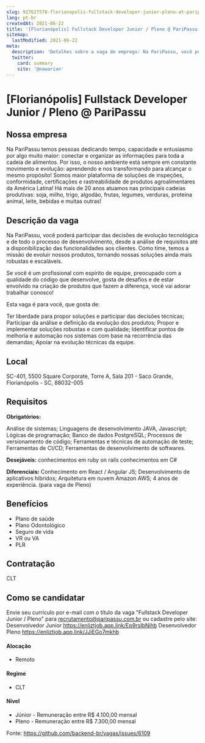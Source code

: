 ```yaml
---
slug: 927627578-florianopolis-fullstack-developer-junior-pleno-at-paripassu
lang: pt-br
createdAt: 2021-06-22
title: '[Florianópolis] Fullstack Developer Junior / Pleno @ PariPassu - Vaga de Emprego'
sitemap:
  lastModified: 2021-06-22
meta:
  description: 'Detalhes sobre a vaga de emprego: Na PariPassu, você poderá participar das decisões de evolução tecnológica e de todo o processo de desenvolvimento, desde a análise de requisitos até a disponibilização das funcionalidades aos clientes. Como time, temos a missão de evoluir nossos produtos, tornando nossas soluções ainda mais robustas e escaláveis. Se você é um profissional com espírito de equipe, preocupado com a qualidade do código que desenvolve, gosta de desafios e de estar envolvido na criação de produtos que fazem a diferença, você vai adorar trabalhar conosco! Esta vaga é para você, que gosta de: Ter liberdade para propor soluções e participar das decisões técnicas; Participar da análise e definição da evolução dos produtos; Propor e implementar soluções robustas e com qualidade; Identificar pontos de melhoria e automação nos sistemas com base na recorrência das demandas; Apoiar na evolução técnicas da equipe.'
  twitter:
    card: summary
    site: '@nawarian'
---
```


# [Florianópolis] Fullstack Developer Junior / Pleno @ PariPassu

<!--
==================================================
Caso a vaga for remoto durante a pandemia informar no texto "Remoto durante o covid"
==================================================
-->
<!-- 
==================================================
POR FAVOR, SÓ POSTE SE A VAGA FOR PARA BACK-END!

Não faça distinção de gênero no título da vaga.

Use: "Back-End Developer" ao invés de 
"Desenvolvedor Back-End" \o/

Exemplo: `[São Paulo] Back-End Developer @ NOME DA EMPRESA`
==================================================
-->
<!--
==================================================
Caso a vaga for remoto durante a pandemia deixar a linha abaixo
==================================================
-->
> 

## Nossa empresa

Na PariPassu temos pessoas dedicando tempo, capacidade e entusiasmo por algo muito maior: conectar e organizar as informações para toda a cadeia de alimentos. Por isso, o nosso ambiente está sempre em constante movimento e evolução: aprendendo e nos transformando para alcançar o mesmo propósito!
Somos maior plataforma de soluções de inspeções, conformidade, certificações e rastreabilidade de produtos agroalimentares da América Latina! Há mais de 20 anos atuamos nas principais cadeias produtivas: soja, milho, trigo, algodão, frutas, legumes, verduras, proteína animal, leite, bebidas e muitas outras!

## Descrição da vaga

Na PariPassu, você poderá participar das decisões de evolução tecnológica e de todo o processo de desenvolvimento, desde a análise de requisitos até a disponibilização das funcionalidades aos clientes. Como time, temos a missão de evoluir nossos produtos, tornando nossas soluções ainda mais robustas e escaláveis.

Se você é um profissional com espírito de equipe, preocupado com a qualidade do código que desenvolve, gosta de desafios e de estar envolvido na criação de produtos que fazem a diferença, você vai adorar trabalhar conosco!

Esta vaga é para você, que gosta de:

Ter liberdade para propor soluções e participar das decisões técnicas;
Participar da análise e definição da evolução dos produtos;
Propor e implementar soluções robustas e com qualidade;
Identificar pontos de melhoria e automação nos sistemas com base na recorrência das demandas;
Apoiar na evolução técnicas da equipe.

## Local

SC-401, 5500 Square Corporate, Torre A, Sala 201 - Saco Grande, Florianópolis - SC, 88032-005

## Requisitos

**Obrigatórios:**

Análise de sistemas;
Linguagens de desenvolvimento JAVA, Javascript;
Lógicas de programação;
Banco de dados PostgreSQL;
Processos de versionamento de código;
Ferramentas e técnicas de automação de teste;
Ferramentas de CI/CD;
Ferramentas de desenvolvimento de softwares.

**Desejáveis:**
conhecimentos em ruby on rails
conhecimentos em C#

**Diferenciais:**
Conhecimento em React / Angular JS;
Desenvolvimento de aplicativos híbridos;
Arquitetura em nuvem Amazon AWS;
4 anos de experiência. (para vaga de Pleno)

## Benefícios

- Plano de saúde
- Plano Odontológico
- Seguro de vida
- VR ou VA
- PLR

## Contratação

CLT

## Como se candidatar

Envie seu currículo por e-mail com o título da vaga "Fullstack Developer Junior / Pleno" para recrutamento@paripassu.com.br
ou cadastre pelo site:
Desenvolvedor Junior https://enliztjob.app.link/Ep9rsIbNihb
Desenvolvedor Pleno https://enliztjob.app.link/JJiEGo7mkhb

#### Alocação
- Remoto

#### Regime
- CLT

#### Nível
- Júnior - Remuneração entre R$ 4.100,00 mensal
- Pleno - Remuneração entre R$ 7.300,00 mensal


Fonte: https://github.com/backend-br/vagas/issues/6109